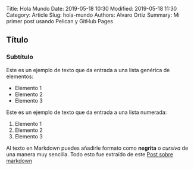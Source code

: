 Title: Hola Mundo
Date: 2019-05-18 10:30
Modified: 2019-05-18 11:30
Category: Article
Slug: hola-mundo
Authors: Alvaro Ortiz
Summary: Mi primer post usando Pelican y GitHub Pages

## Título
### Subtítulo
Este es un ejemplo de texto que da entrada a una lista genérica de elementos:
- Elemento 1
- Elemento 2
- Elemento 3

Este es un ejemplo de texto que da entrada a una lista numerada:
1. Elemento 1
2. Elemento 2
3. Elemento 3

Al texto en Markdown puedes añadirle formato como **negrita** o *cursiva* de una manera muy sencilla.
Todo esto fue extraído de este [Post sobre markdown](https://markdown.es/sintaxis-markdown/)